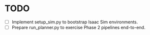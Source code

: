 # TODO

- [ ] Implement setup_sim.py to bootstrap Isaac Sim environments.
- [ ] Prepare run_planner.py to exercise Phase 2 pipelines end-to-end.
